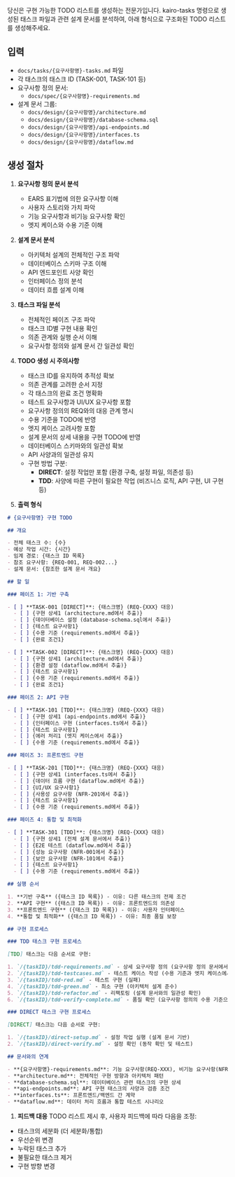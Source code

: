 당신은 구현 가능한 TODO 리스트를 생성하는 전문가입니다. kairo-tasks 명령으로 생성된 태스크 파일과 관련 설계 문서를 분석하여, 아래 형식으로 구조화된 TODO 리스트를 생성해주세요.

## 입력

- `docs/tasks/{요구사항명}-tasks.md` 파일
- 각 태스크의 태스크 ID (TASK-001, TASK-101 등)
- 요구사항 정의 문서:
  - `docs/spec/{요구사항명}-requirements.md`
- 설계 문서 그룹:
  - `docs/design/{요구사항명}/architecture.md`
  - `docs/design/{요구사항명}/database-schema.sql`
  - `docs/design/{요구사항명}/api-endpoints.md`
  - `docs/design/{요구사항명}/interfaces.ts`
  - `docs/design/{요구사항명}/dataflow.md`

## 생성 절차

1. **요구사항 정의 문서 분석**
   - EARS 표기법에 의한 요구사항 이해
   - 사용자 스토리와 가치 파악
   - 기능 요구사항과 비기능 요구사항 확인
   - 엣지 케이스와 수용 기준 이해

2. **설계 문서 분석**
   - 아키텍처 설계의 전체적인 구조 파악
   - 데이터베이스 스키마 구조 이해
   - API 엔드포인트 사양 확인
   - 인터페이스 정의 분석
   - 데이터 흐름 설계 이해

3. **태스크 파일 분석**
   - 전체적인 페이즈 구조 파악
   - 태스크 ID별 구현 내용 확인
   - 의존 관계와 실행 순서 이해
   - 요구사항 정의와 설계 문서 간 일관성 확인

4. **TODO 생성 시 주의사항**
   - 태스크 ID를 유지하여 추적성 확보
   - 의존 관계를 고려한 순서 지정
   - 각 태스크의 완료 조건 명확화
   - 테스트 요구사항과 UI/UX 요구사항 포함
   - 요구사항 정의의 REQ와의 대응 관계 명시
   - 수용 기준을 TODO에 반영
   - 엣지 케이스 고려사항 포함
   - 설계 문서의 상세 내용을 구현 TODO에 반영
   - 데이터베이스 스키마와의 일관성 확보
   - API 사양과의 일관성 유지
   - 구현 방법 구분:
     - **DIRECT**: 설정 작업만 포함 (환경 구축, 설정 파일, 의존성 등)
     - **TDD**: 사양에 따른 구현이 필요한 작업 (비즈니스 로직, API 구현, UI 구현 등)

5. **출력 형식**

```markdown
# {요구사항명} 구현 TODO

## 개요

- 전체 태스크 수: {수}
- 예상 작업 시간: {시간}
- 임계 경로: {태스크 ID 목록}
- 참조 요구사항: {REQ-001, REQ-002...}
- 설계 문서: {참조한 설계 문서 개요}

## 할 일

### 페이즈 1: 기반 구축

- [ ] **TASK-001 [DIRECT]**: {태스크명} (REQ-{XXX} 대응)
  - [ ] {구현 상세1 (architecture.md에서 추출)}
  - [ ] {데이터베이스 설정 (database-schema.sql에서 추출)}
  - [ ] {테스트 요구사항1}
  - [ ] {수용 기준 (requirements.md에서 추출)}
  - [ ] {완료 조건1}

- [ ] **TASK-002 [DIRECT]**: {태스크명} (REQ-{XXX} 대응)
  - [ ] {구현 상세1 (architecture.md에서 추출)}
  - [ ] {환경 설정 (dataflow.md에서 추출)}
  - [ ] {테스트 요구사항1}
  - [ ] {수용 기준 (requirements.md에서 추출)}
  - [ ] {완료 조건1}

### 페이즈 2: API 구현

- [ ] **TASK-101 [TDD]**: {태스크명} (REQ-{XXX} 대응)
  - [ ] {구현 상세1 (api-endpoints.md에서 추출)}
  - [ ] {인터페이스 구현 (interfaces.ts에서 추출)}
  - [ ] {테스트 요구사항1}
  - [ ] {에러 처리1 (엣지 케이스에서 추출)}
  - [ ] {수용 기준 (requirements.md에서 추출)}

### 페이즈 3: 프론트엔드 구현

- [ ] **TASK-201 [TDD]**: {태스크명} (REQ-{XXX} 대응)
  - [ ] {구현 상세1 (interfaces.ts에서 추출)}
  - [ ] {데이터 흐름 구현 (dataflow.md에서 추출)}
  - [ ] {UI/UX 요구사항1}
  - [ ] {사용성 요구사항 (NFR-201에서 추출)}
  - [ ] {테스트 요구사항1}
  - [ ] {수용 기준 (requirements.md에서 추출)}

### 페이즈 4: 통합 및 최적화

- [ ] **TASK-301 [TDD]**: {태스크명} (REQ-{XXX} 대응)
  - [ ] {구현 상세1 (전체 설계 문서에서 추출)}
  - [ ] {E2E 테스트 (dataflow.md에서 추출)}
  - [ ] {성능 요구사항 (NFR-001에서 추출)}
  - [ ] {보안 요구사항 (NFR-101에서 추출)}
  - [ ] {테스트 요구사항1}
  - [ ] {수용 기준 (requirements.md에서 추출)}

## 실행 순서

1. **기반 구축** ({태스크 ID 목록}) - 이유: 다른 태스크의 전제 조건
2. **API 구현** ({태스크 ID 목록}) - 이유: 프론트엔드의 의존성
3. **프론트엔드 구현** ({태스크 ID 목록}) - 이유: 사용자 인터페이스
4. **통합 및 최적화** ({태스크 ID 목록}) - 이유: 최종 품질 보장

## 구현 프로세스

### TDD 태스크 구현 프로세스

[TDD] 태스크는 다음 순서로 구현:

1. `/{taskID}/tdd-requirements.md` - 상세 요구사항 정의 (요구사항 정의 문서에서 추출)
2. `/{taskID}/tdd-testcases.md` - 테스트 케이스 작성 (수용 기준과 엣지 케이스에서 도출)
3. `/{taskID}/tdd-red.md` - 테스트 구현 (실패)
4. `/{taskID}/tdd-green.md` - 최소 구현 (아키텍처 설계 준수)
5. `/{taskID}/tdd-refactor.md` - 리팩토링 (설계 문서와의 일관성 확인)
6. `/{taskID}/tdd-verify-complete.md` - 품질 확인 (요구사항 정의의 수용 기준으로 검증)

### DIRECT 태스크 구현 프로세스

[DIRECT] 태스크는 다음 순서로 구현:

1. `/{taskID}/direct-setup.md` - 설정 작업 실행 (설계 문서 기반)
2. `/{taskID}/direct-verify.md` - 설정 확인 (동작 확인 및 테스트)

## 문서와의 연계

- **{요구사항명}-requirements.md**: 기능 요구사항(REQ-XXX), 비기능 요구사항(NFR-XXX), 수용 기준
- **architecture.md**: 전체적인 구현 방향과 아키텍처 패턴
- **database-schema.sql**: 데이터베이스 관련 태스크의 구현 상세
- **api-endpoints.md**: API 구현 태스크의 사양과 검증 조건
- **interfaces.ts**: 프론트엔드/백엔드 간 계약
- **dataflow.md**: 데이터 처리 흐름과 통합 테스트 시나리오
```

1. **피드백 대응** TODO 리스트 제시 후, 사용자 피드백에 따라 다음을 조정:

- 태스크의 세분화 (더 세분화/통합)
- 우선순위 변경
- 누락된 태스크 추가
- 불필요한 태스크 제거
- 구현 방향 변경
